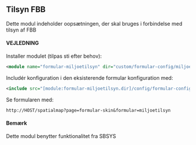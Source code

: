 ## Tilsyn FBB

Dette modul indeholder oopsætningen, der skal bruges i forbindelse med tilsyn af FBB

#### VEJLEDNING

Installer modulet (tilpas sti efter behov):
```xml
<module name="formular-miljoetilsyn" dir="custom/formular-config/miljoetilsyn" permissionlevel="public"/>
```

Includér konfiguration i den eksisterende formular konfiguration med:
```xml
<include src="[module:formular-miljoetilsyn.dir]/config/formular-config.xml" nodes="/config/*" mustexist="false"/>
```

Se formularen med:
```text
http://HOST/spatialmap?page=formular-skin&formular=miljoetilsyn
```

#### Bemærk
Dette modul benytter funktionalitet fra SBSYS




